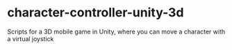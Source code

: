 # character-controller-unity-3d

Scripts for a 3D mobile game in Unity, where you can move a character with a virtual joystick
